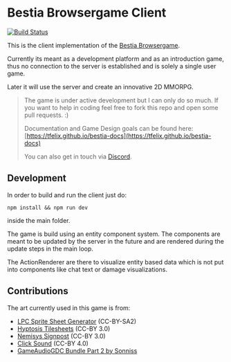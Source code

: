 # Bestia Browsergame Client

[![Build Status](https://travis-ci.org/tfelix/bestia-client.svg?branch=master)](https://travis-ci.org/tfelix/bestia-client)

This is the client implementation of the [Bestia Browsergame](https://bestia-game.net).

Currently its meant as a development platform and as an introduction game, thus no connection to the server is established and is solely a single user game.

Later it will use the server and create an innovative 2D MMORPG.

> The game is under active development but I can only do so much. If you want to help in coding feel free to fork this repo and open some pull requests. :)
> 
> Documentation and Game Design goals can be found here: [https://tfelix.github.io/bestia-docs](https://tfelix.github.io/bestia-docs)
>
> You can also get in touch via [Discord](https://discord.gg/zZW8M2S). 

## Development

In order to build and run the client just do:

```
npm install && npm run dev
```

inside the main folder.

The game is build using an entity component system. The components are meant to be updated by the server in the future and are rendered during the update steps in the main loop.

The ActionRenderer are there to visualize entity based data which is not put into components like chat text or damage visualizations.

## Contributions

The art currently used in this game is from:

* [LPC Sprite Sheet Generator](http://gaurav.munjal.us/Universal-LPC-Spritesheet-Character-Generator/) (CC-BY-SA2)
* [Hyptosis Tilesheets](https://opengameart.org/content/lots-of-hyptosis-tiles-organized) (CC-BY 3.0)
* [Nemisys Signpost](https://opengameart.org/users/nemisys) (CC-BY 3.0)
* [Click Sound](https://opengameart.org/users/mobeyee-sounds) (CC-BY 4.0)
* [GameAudioGDC Bundle Part 2 by Sonniss](http://www.sonniss.com)
